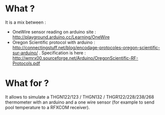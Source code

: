 # What ?

It is a mix between :
- OneWire sensor reading on arduino site : http://playground.arduino.cc/Learning/OneWire
- Oregon Scientific protocol with arduino : http://connectingstuff.net/blog/encodage-protocoles-oregon-scientific-sur-arduino/ . Specification is here : http://wmrx00.sourceforge.net/Arduino/OregonScientific-RF-Protocols.pdf

# What for ?

It allows to simulate a THGN122/123 / THGN132 / THGR122/228/238/268 thermometer with an arduino and a one wire sensor (for example to send pool temperature to a RFXCOM receiver).
